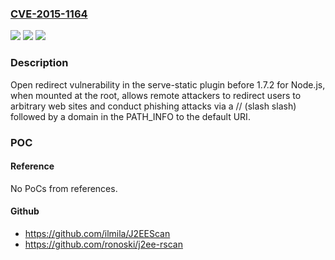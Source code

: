 ### [CVE-2015-1164](https://cve.mitre.org/cgi-bin/cvename.cgi?name=CVE-2015-1164)
![](https://img.shields.io/static/v1?label=Product&message=n%2Fa&color=blue)
![](https://img.shields.io/static/v1?label=Version&message=n%2Fa&color=blue)
![](https://img.shields.io/static/v1?label=Vulnerability&message=n%2Fa&color=brighgreen)

### Description

Open redirect vulnerability in the serve-static plugin before 1.7.2 for Node.js, when mounted at the root, allows remote attackers to redirect users to arbitrary web sites and conduct phishing attacks via a // (slash slash) followed by a domain in the PATH_INFO to the default URI.

### POC

#### Reference
No PoCs from references.

#### Github
- https://github.com/ilmila/J2EEScan
- https://github.com/ronoski/j2ee-rscan

